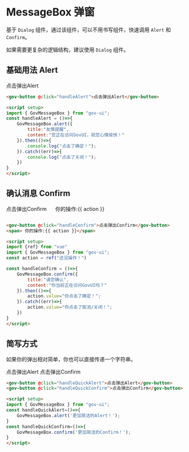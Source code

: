 # MessageBox 弹窗

基于 ```Dialog``` 组件，通过该组件，可以不用书写组件，快速调用 ```Alert``` 和 ```Confirm```。

如果需要更复杂的逻辑结构，建议使用 ```Dialog``` 组件。

<script setup>
import {ref} from "vue"
import {GovMessageBox} from "../../../../packages/index.js";

const handleAlert = ()=>{
	GovMessageBox.alert({
		title:"友情提醒",
		content:"您正在访问GovUI，祝您心情愉快！"
	}).then(()=>{
		console.log("点击了确定！");
	}).catch((err)=>{
		console.log("点击了关闭！");
	})
}


const action = ref("")
const handleConfirm = ()=>{
	GovMessageBox.confirm({
		title:"请您确认",
		content:"你当前正在访问GovUI吗？"
	}).then(()=>{
		action.value="你点击了确定！";
	}).catch((err)=>{
		action.value="你点击了取消/关闭！";
	})
}

const handleQuickAlert=()=>{
	GovMessageBox.alert('更加简洁的Alert！');
}
const handleQuickConfirm=()=>{
	GovMessageBox.confirm('更加简洁的Confirm！');
}
</script>


## 基础用法 Alert

<demo-container class="demo-gov-form">
<gov-button @click="handleAlert">点击弹出Alert</gov-button>
</demo-container>

```md
<gov-button @click="handleAlert">点击弹出Alert</gov-button>

<script setup>
import { GovMessageBox } from "gov-ui";
const handleAlert = ()=>{
	GovMessageBox.alert({
		title:"友情提醒",
		content:"您正在访问GovUI，祝您心情愉快！"
	}).then(()=>{
		console.log("点击了确定！");
	}).catch((err)=>{
		console.log("点击了关闭！");
	})
}
</script>
```

## 确认消息 Confirm

<demo-container class="demo-gov-form">
<gov-button @click="handleConfirm">点击弹出Confirm</gov-button>
&nbsp;&nbsp;&nbsp;&nbsp;
<span>你的操作:{{ action }}</span>
</demo-container>

```md

<gov-button @click="handleConfirm">点击弹出Confirm</gov-button>
<span> 你的操作:{{ action }}</span>

<script setup>
import {ref} from "vue"
import { GovMessageBox } from "gov-ui";
const action = ref("还没操作！")

const handleConfirm = ()=>{
	GovMessageBox.confirm({
		title:"请您确认",
		content:"你当前正在访问GovUI吗？"
	}).then(()=>{
		action.value="你点击了确定！";
	}).catch((err)=>{
		action.value="你点击了取消/关闭！";
	})
}
</script>
```


## 简写方式

如果你的弹出相对简单，你也可以直接传递一个字符串。

<demo-container class="demo-gov-form">
<gov-button @click="handleQuickAlert">点击弹出Alert</gov-button>
<gov-button @click="handleQuickConfirm">点击弹出Confirm</gov-button>
</demo-container>

```md
<gov-button @click="handleQuickAlert">点击弹出Alert</gov-button>
<gov-button @click="handleQuickConfirm">点击弹出Confirm</gov-button>

<script setup>
import { GovMessageBox } from "gov-ui";
const handleQuickAlert=()=>{
	GovMessageBox.alert('更加简洁的Alert！');
}
const handleQuickConfirm=()=>{
	GovMessageBox.confirm('更加简洁的Confirm！');
}
</script>
```
